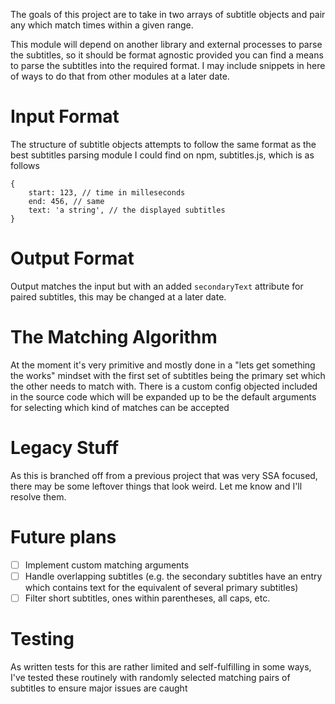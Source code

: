 The goals of this project are to take in two arrays of subtitle objects and pair any which match times within a given range.

This module will depend on another library and external processes to parse the subtitles, so it should be format agnostic provided you can find a means to parse the subtitles into the required format. I may include snippets in here of ways to do that from other modules at a later date.

# Input Format

The structure of subtitle objects attempts to follow the same format as the best subtitles parsing module I could find on npm, subtitles.js, which is as follows

```
{
    start: 123, // time in milleseconds
    end: 456, // same
    text: 'a string', // the displayed subtitles
}
```

# Output Format

Output matches the input but with an added `secondaryText` attribute for paired subtitles, this may be changed at a later date.

# The Matching Algorithm

At the moment it's very primitive and mostly done in a "lets get something the works" mindset with the first set of subtitles being the primary set which the other needs to match with. There is a custom config objected included in the source code which will be expanded up to be the default arguments for selecting which kind of matches can be accepted

# Legacy Stuff

As this is branched off from a previous project that was very SSA focused, there may be some leftover things that look weird. Let me know and I'll resolve them.

# Future plans

- [ ] Implement custom matching arguments
- [ ] Handle overlapping subtitles (e.g. the secondary subtitles have an entry which contains text for the equivalent of several primary subtitles)
- [ ] Filter short subtitles, ones within parentheses, all caps, etc.

# Testing

As written tests for this are rather limited and self-fulfilling in some ways, I've tested these routinely with randomly selected matching pairs of subtitles to ensure major issues are caught